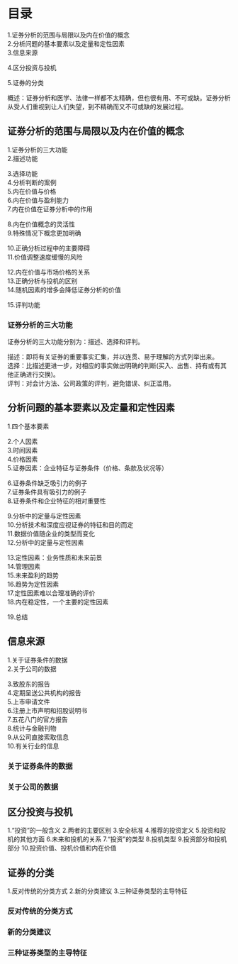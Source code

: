 
# 目录
1.证券分析的范围与局限以及内在价值的概念   
2.分析问题的基本要素以及定量和定性因素   
3.信息来源   

4.区分投资与投机   

5.证券的分类  

概述：证券分析和医学、法律一样都不太精确，但也很有用、不可或缺。证券分析从受人们重视到让人们失望，到不精确而又不可或缺的发展过程。

## 证券分析的范围与局限以及内在价值的概念 
1.证券分析的三大功能   
2.描述功能    

3.选择功能     
4.分析判断的案例   
5.内在价值与价格    
6.内在价值与盈利能力   
7.内在价值在证券分析中的作用 

8.内在价值概念的灵活性    
9.特殊情况下概念更加明确  

10.正确分析过程中的主要障碍    
11.价值调整速度缓慢的风险    

12.内在价值与市场价格的关系   
13.正确分析与投机的区别    
14.随机因素的增多会降低证券分析的价值     

15.评判功能   

### 证券分析的三大功能  
证券分析的三大功能分别为：描述、选择和评判。

描述：即将有关证券的重要事实汇集，并以连贯、易于理解的方式列举出来。  
选择：比描述更进一步，对相应的事实做出明确的判断(买入、出售、持有或有其他正确进行交换)。  
评判：对会计方法、公司政策的评判，避免错误、纠正滥用。


## 分析问题的基本要素以及定量和定性因素
1.四个基本要素    

2.个人因素    
3.时间因素    
4.价格因素    
5.证券因素：企业特征与证券条件（价格、条款及状况等）  

6.证券条件缺乏吸引力的例子    
7.证券条件具有吸引力的例子    
8.证券条件和企业特征的相对重要性   

9.分析中的定量与定性因素    
10.分析技术和深度应视证券的特征和目的而定    
11.数据价值随企业的类型而变化   
12.分析中的定量与定性因素    

13.定性因素：业务性质和未来前景    
14.管理因素    
15.未来盈利的趋势    
16.趋势为定性因素   
17.定性因素难以合理准确的评价   
18.内在稳定性，一个主要的定性因素   

19.总结   

## 信息来源
1.关于证券条件的数据    
2.关于公司的数据    

3.致股东的报告    
4.定期呈送公共机构的报告    
5.上市申请文件    
6.注册上市声明和招股说明书    
7.五花八门的官方报告    
8.统计与金融刊物   
9.从公司直接索取信息    
10.有关行业的信息   

### 关于证券条件的数据
### 关于公司的数据

## 区分投资与投机  
1.“投资”的一般含义
2.两者的主要区别
3.安全标准
4.推荐的投资定义
5.投资和投机的其他方面
6.未来和投机的关系
7.“投资”的类型
8.投机类型
9.投资部分和投机部分
10.投资价值、投机价值和内在价值

## 证券的分类
1.反对传统的分类方式
2.新的分类建议
3.三种证券类型的主导特征

### 反对传统的分类方式
### 新的分类建议
### 三种证券类型的主导特征




